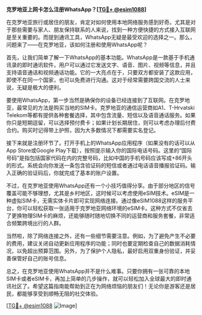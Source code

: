 **克罗地亚上网卡怎么注册WhatsApp？[[TG💪+ @esim1088](https://t.me/s/esim1088)]**

在克罗地亚旅行或居住的朋友，肯定对如何使用本地网络服务感到好奇。尤其是对于那些需要与家人、朋友保持联系的人来说，找到一种方便快捷的方式接入互联网是至关重要的。而提到通讯工具，WhatsApp无疑是最受欢迎的选择之一。那么，问题来了——在克罗地亚，该如何注册和使用WhatsApp呢？

首先，让我们简单了解一下WhatsApp的基本功能。WhatsApp是一款基于手机通讯录的即时通讯软件，用户可以通过它发送文字、语音、图片、视频等信息，并且支持语音通话和视频通话功能。它的一大亮点在于，只要双方都安装了这款应用，即使不在同一个国家，也可以免费进行沟通。这对于经常需要跨国交流的人士来说，无疑是极大的便利。

要使用WhatsApp，第一步当然是确保你的设备已经连接到了互联网。在克罗地亚，最常见的方法是购买当地的SIM卡。克罗地亚的通信运营商如A1、T-Hrvatski Telekom等都有提供各种套餐选择，其中包含流量、短信以及语音通话服务。如果你只是短期逗留，可以选择预付费卡；如果计划长期居住，则可以考虑办理后付费合约。购买时记得带上护照，因为大多数情况下都需要实名登记。

接下来就是注册环节了。打开手机上的WhatsApp应用程序（如果没有的话可以从App Store或Google Play下载），按照提示输入你的国际电话号码。这里的“国际号码”是指包括国家代码在内的完整号码，比如中国的手机号码应该写成+86开头的形式。系统会向你发送一条包含验证码的短信或者通过电话语音播报验证码。输入正确的验证码后，你就完成了基本的账户设置。

不过，在克罗地亚使用WhatsApp还有一个小技巧值得分享。由于部分地区的信号覆盖可能不够理想，尤其是乡村地区，这时候可以考虑使用eSIM技术。eSIM是一种虚拟SIM卡，无需实体卡片即可实现网络连接。通过像eSIM1088这样的服务平台，你可以轻松获取一张适用于克罗地亚网络环境的eSIM卡。这种方式不仅省去了更换物理SIM卡的麻烦，还能够随时随地切换不同的运营商和服务套餐，非常适合频繁跨境出行的人群。

当然啦，除了网络连接之外，还有一些细节需要注意。例如，为了避免产生不必要的费用，建议关闭自动更新应用程序的功能；同时也要定期检查自己的数据消耗情况，以免超出预算范围。另外，为了保护个人隐私，最好启用双重身份验证，并妥善保管好自己的账号信息。

总之，在克罗地亚使用WhatsApp并不是什么难事。只要你拥有一张可靠的本地SIM卡或者eSIM卡，再加上简单的几步操作，就可以轻松加入全球最大的即时通讯社区了。希望这篇指南能帮助到正在为网络烦恼的朋友们！无论你是游客还是居民，都能够享受到顺畅无阻的社交体验。

[[TG💪+ @esim1088](https://t.me/s/esim1088) ![Image](https://i.postimg.cc/4NQfJmqS/Snipaste-2025-05-13-00-14-12.png)]